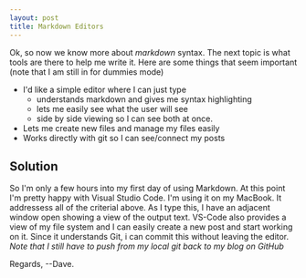 ```yaml
---
layout: post
title: Markdown Editors
---
```

Ok, so now we know more about *markdown* syntax.  The next 
topic is what tools are there to help me write it.  Here are
some things that seem important (note that I am still in
for dummies mode)

* I'd like a simple editor where I can just type
  * understands markdown and gives me syntax highlighting
  * lets me easily see what the user will see
  * side by side viewing so I can see both at once. 
* Lets me create new files and manage my files easily
* Works directly with git so I can see/connect my posts

## Solution

So I'm only a few hours into my first day of using Markdown. 
At this point I'm pretty happy with Visual Studio Code.  I'm 
using it on my MacBook.  It addressess all of the criterial above. 
As I type this, I have an adjacent window open showing a view 
of the output text.  VS-Code also provides a view of my file 
system and I can easily create a new post and start working on 
it.  Since it understands Git, i can commit this without leaving 
the editor.  *Note that I still have to push from my local git 
back to my blog on GitHub*

Regards,
--Dave.